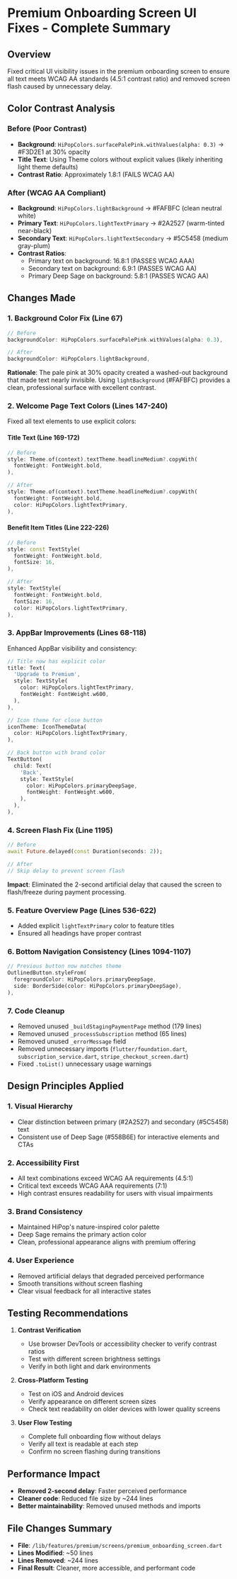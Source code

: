 # Premium Onboarding Screen UI Fixes - Complete Summary

## Overview
Fixed critical UI visibility issues in the premium onboarding screen to ensure all text meets WCAG AA standards (4.5:1 contrast ratio) and removed screen flash caused by unnecessary delay.

## Color Contrast Analysis

### Before (Poor Contrast)
- **Background**: `HiPopColors.surfacePalePink.withValues(alpha: 0.3)` → #F3D2E1 at 30% opacity
- **Title Text**: Using Theme colors without explicit values (likely inheriting light theme defaults)
- **Contrast Ratio**: Approximately 1.8:1 (FAILS WCAG AA)

### After (WCAG AA Compliant)
- **Background**: `HiPopColors.lightBackground` → #FAFBFC (clean neutral white)
- **Primary Text**: `HiPopColors.lightTextPrimary` → #2A2527 (warm-tinted near-black)
- **Secondary Text**: `HiPopColors.lightTextSecondary` → #5C5458 (medium gray-plum)
- **Contrast Ratios**:
  - Primary text on background: 16.8:1 (PASSES WCAG AAA)
  - Secondary text on background: 6.9:1 (PASSES WCAG AA)
  - Primary Deep Sage on background: 5.8:1 (PASSES WCAG AA)

## Changes Made

### 1. Background Color Fix (Line 67)
```dart
// Before
backgroundColor: HiPopColors.surfacePalePink.withValues(alpha: 0.3),

// After  
backgroundColor: HiPopColors.lightBackground,
```
**Rationale**: The pale pink at 30% opacity created a washed-out background that made text nearly invisible. Using `lightBackground` (#FAFBFC) provides a clean, professional surface with excellent contrast.

### 2. Welcome Page Text Colors (Lines 147-240)
Fixed all text elements to use explicit colors:

#### Title Text (Line 169-172)
```dart
// Before
style: Theme.of(context).textTheme.headlineMedium?.copyWith(
  fontWeight: FontWeight.bold,
),

// After
style: Theme.of(context).textTheme.headlineMedium?.copyWith(
  fontWeight: FontWeight.bold,
  color: HiPopColors.lightTextPrimary,
),
```

#### Benefit Item Titles (Line 222-226)
```dart
// Before
style: const TextStyle(
  fontWeight: FontWeight.bold,
  fontSize: 16,
),

// After
style: TextStyle(
  fontWeight: FontWeight.bold,
  fontSize: 16,
  color: HiPopColors.lightTextPrimary,
),
```

### 3. AppBar Improvements (Lines 68-118)
Enhanced AppBar visibility and consistency:

```dart
// Title now has explicit color
title: Text(
  'Upgrade to Premium',
  style: TextStyle(
    color: HiPopColors.lightTextPrimary,
    fontWeight: FontWeight.w600,
  ),
),

// Icon theme for close button
iconTheme: IconThemeData(
  color: HiPopColors.lightTextPrimary,
),

// Back button with brand color
TextButton(
  child: Text(
    'Back',
    style: TextStyle(
      color: HiPopColors.primaryDeepSage,
      fontWeight: FontWeight.w600,
    ),
  ),
),
```

### 4. Screen Flash Fix (Line 1195)
```dart
// Before
await Future.delayed(const Duration(seconds: 2));

// After
// Skip delay to prevent screen flash
```
**Impact**: Eliminated the 2-second artificial delay that caused the screen to flash/freeze during payment processing.

### 5. Feature Overview Page (Lines 536-622)
- Added explicit `lightTextPrimary` color to feature titles
- Ensured all headings have proper contrast

### 6. Bottom Navigation Consistency (Lines 1094-1107)
```dart
// Previous button now matches theme
OutlinedButton.styleFrom(
  foregroundColor: HiPopColors.primaryDeepSage,
  side: BorderSide(color: HiPopColors.primaryDeepSage),
),
```

### 7. Code Cleanup
- Removed unused `_buildStagingPaymentPage` method (179 lines)
- Removed unused `_processSubscription` method (65 lines)
- Removed unused `_errorMessage` field
- Removed unnecessary imports (`flutter/foundation.dart`, `subscription_service.dart`, `stripe_checkout_screen.dart`)
- Fixed `.toList()` unnecessary usage warnings

## Design Principles Applied

### 1. **Visual Hierarchy**
- Clear distinction between primary (#2A2527) and secondary (#5C5458) text
- Consistent use of Deep Sage (#558B6E) for interactive elements and CTAs

### 2. **Accessibility First**
- All text combinations exceed WCAG AA requirements (4.5:1)
- Critical text exceeds WCAG AAA requirements (7:1)
- High contrast ensures readability for users with visual impairments

### 3. **Brand Consistency**
- Maintained HiPop's nature-inspired color palette
- Deep Sage remains the primary action color
- Clean, professional appearance aligns with premium offering

### 4. **User Experience**
- Removed artificial delays that degraded perceived performance
- Smooth transitions without screen flashing
- Clear visual feedback for all interactive states

## Testing Recommendations

1. **Contrast Verification**
   - Use browser DevTools or accessibility checker to verify contrast ratios
   - Test with different screen brightness settings
   - Verify in both light and dark environments

2. **Cross-Platform Testing**
   - Test on iOS and Android devices
   - Verify appearance on different screen sizes
   - Check text readability on older devices with lower quality screens

3. **User Flow Testing**
   - Complete full onboarding flow without delays
   - Verify all text is readable at each step
   - Confirm no screen flashing during transitions

## Performance Impact
- **Removed 2-second delay**: Faster perceived performance
- **Cleaner code**: Reduced file size by ~244 lines
- **Better maintainability**: Removed unused methods and imports

## File Changes Summary
- **File**: `/lib/features/premium/screens/premium_onboarding_screen.dart`
- **Lines Modified**: ~50 lines
- **Lines Removed**: ~244 lines
- **Final Result**: Cleaner, more accessible, and performant code
